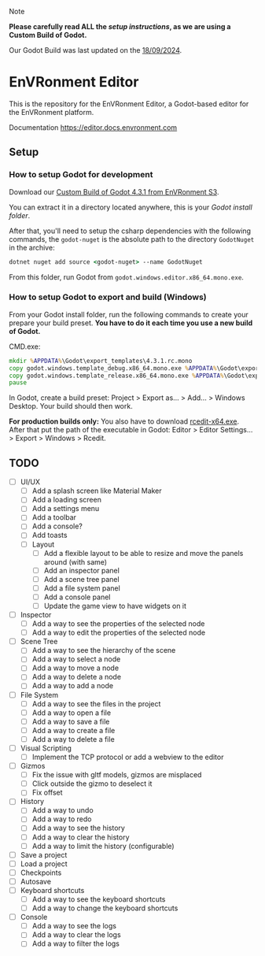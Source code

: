 ﻿> [!NOTE]
> **Please carefully read ALL the _setup instructions_, as we are using a Custom Build of Godot.**
>
> Our Godot Build was last updated on the <ins>18/09/2024</ins>.

# EnVRonment Editor

This is the repository for the EnVRonment Editor, a Godot-based editor for the EnVRonment platform.

Documentation https://editor.docs.envronment.com

## Setup

### How to setup Godot for development

Download our [Custom Build of Godot 4.3.1 from EnVRonment S3](https://s3.envronment.com/download-public/godot-4.3.1.7z).

You can extract it in a directory located anywhere, this is your *Godot install folder*.

After that, you'll need to setup the csharp dependencies with the following commands,
the `godot-nuget` is the absolute path to the directory `GodotNuget` in the archive:

```bat
dotnet nuget add source <godot-nuget> --name GodotNuget
```

From this folder, run Godot from `godot.windows.editor.x86_64.mono.exe`.

### How to setup Godot to export and build (Windows)

From your Godot install folder, run the following commands to create your prepare your build preset. **You have to do it each time you use a new build of Godot.**

CMD.exe:
```bat
mkdir %APPDATA%\Godot\export_templates\4.3.1.rc.mono
copy godot.windows.template_debug.x86_64.mono.exe %APPDATA%\Godot\export_templates\4.3.1.rc.mono\windows_debug_x86_64.exe
copy godot.windows.template_release.x86_64.mono.exe %APPDATA%\Godot\export_templates\4.3.1.rc.mono\windows_release_x86_64.exe
pause
```

In Godot, create a build preset: Project > Export as... > Add... > Windows Desktop. Your build should then work.

**For production builds only:** You also have to download [rcedit-x64.exe](https://github.com/electron/rcedit/releases). After that put the path of the executable in Godot: Editor > Editor Settings... > Export > Windows > Rcedit.

## TODO

- [ ] UI/UX
  - [ ] Add a splash screen like Material Maker
  - [ ] Add a loading screen
  - [ ] Add a settings menu
  - [ ] Add a toolbar
  - [ ] Add a console?
  - [ ] Add toasts
  - [ ] Layout
    - [ ] Add a flexible layout to be able to resize and move the panels around (with same)
    - [ ] Add an inspector panel
    - [ ] Add a scene tree panel
    - [ ] Add a file system panel
    - [ ] Add a console panel
    - [ ] Update the game view to have widgets on it
- [ ] Inspector
  - [ ] Add a way to see the properties of the selected node
  - [ ] Add a way to edit the properties of the selected node
- [ ] Scene Tree
  - [ ] Add a way to see the hierarchy of the scene
  - [ ] Add a way to select a node
  - [ ] Add a way to move a node
  - [ ] Add a way to delete a node
  - [ ] Add a way to add a node
- [ ] File System
  - [ ] Add a way to see the files in the project
  - [ ] Add a way to open a file
  - [ ] Add a way to save a file
  - [ ] Add a way to create a file
  - [ ] Add a way to delete a file
- [ ] Visual Scripting
  - [ ] Implement the TCP protocol or add a webview to the editor
- [ ] Gizmos
  - [ ] Fix the issue with gltf models, gizmos are misplaced
  - [ ] Click outside the gizmo to deselect it
  - [ ] Fix offset
- [ ] History
    - [ ] Add a way to undo
    - [ ] Add a way to redo
    - [ ] Add a way to see the history
    - [ ] Add a way to clear the history
    - [ ] Add a way to limit the history (configurable)
- [ ] Save a project
- [ ] Load a project
- [ ] Checkpoints
- [ ] Autosave
- [ ] Keyboard shortcuts
  - [ ] Add a way to see the keyboard shortcuts
  - [ ] Add a way to change the keyboard shortcuts
- [ ] Console
  - [ ] Add a way to see the logs
  - [ ] Add a way to clear the logs
  - [ ] Add a way to filter the logs